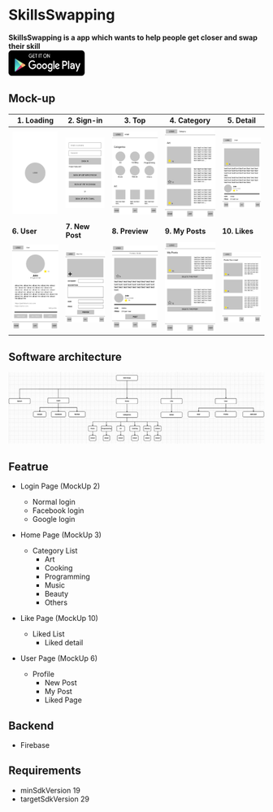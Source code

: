 # SkillsSwapping

**SkillsSwapping is a app which wants to help people get closer and swap their skill** <br />
<img src="/pic/get_it_on_google_play.png" width="150" height="50">

## Mock-up

|**1. Loading**|**2. Sign-in**|**3. Top**|**4. Category**|**5. Detail**|
|---|---|---|---|---|
|![](pic/page01.png)|![](pic/page02.png)|![](pic/page03.png)|![](pic/page04.png)|![](pic/page05.png)|
|**6. User**|**7. New Post**|**8. Preview**|**9. My Posts**|**10. Likes**|
|![](pic/page06.png)|![](pic/page07.png)|![](pic/page08.png)|![](pic/page09.png)|![](pic/page10.png)|

## Software architecture
![](pic/architecture.png)

## Featrue
* Login Page (MockUp 2)
  * Normal login <br />
  * Facebook login <br />
  * Google login <br />

* Home Page (MockUp 3)
  * Category List <br />
     * Art <br />
     * Cooking <br />
     * Programming <br />
     * Music <br />
     * Beauty <br />
     * Others <br />

* Like Page (MockUp 10)
  * Liked List <br />
    * Liked detail <br />

* User Page (MockUp 6)
  * Profile <br />
    * New Post<br />
    * My Post<br />
    * Liked Page<br />

## Backend
* Firebase

## Requirements
* minSdkVersion 19
* targetSdkVersion 29
